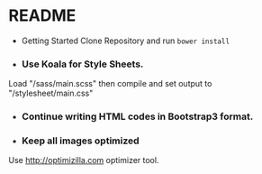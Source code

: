 # README #

* Getting Started
Clone Repository and run `bower install`

* ### Use Koala for Style Sheets. ###
Load "/sass/main.scss" then compile and set output to "/stylesheet/main.css"

* ### Continue writing HTML codes in Bootstrap3 format. ###

* ### Keep all images optimized
Use http://optimizilla.com optimizer tool.